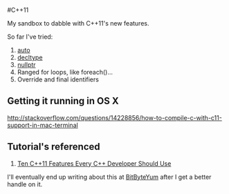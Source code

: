 #C++11

My sandbox to dabble with C++11's new features.

So far I've tried:

1. [auto](http://stackoverflow.com/questions/8542873/c11-auto-semantics)
2. [decltype](http://en.wikipedia.org/wiki/Decltype)
3. [nullptr](http://stackoverflow.com/questions/13816385/what-are-the-advantages-of-using-nullptr)
4. Ranged for loops, like foreach()...
5. Override and final identifiers

## Getting it running in OS X

http://stackoverflow.com/questions/14228856/how-to-compile-c-with-c11-support-in-mac-terminal


## Tutorial's referenced

1. [Ten C++11 Features Every C++ Developer Should Use](http://www.codeproject.com/Articles/570638/Ten-Cplusplus11-Features-Every-Cplusplus-Developer)

I'll eventually end up writing about this at [BitByteYum](http://bitByteYum.com) after I get a better handle on it.